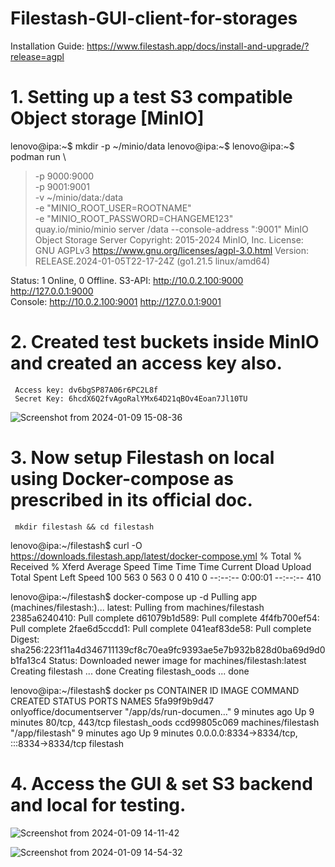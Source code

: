 # Filestash-GUI-client-for-storages

Installation Guide: https://www.filestash.app/docs/install-and-upgrade/?release=agpl

# 1. Setting up a test S3 compatible Object storage [MinIO]
lenovo@ipa:~$ mkdir -p ~/minio/data
lenovo@ipa:~$ 
lenovo@ipa:~$ podman run \
>    -p 9000:9000 \
>    -p 9001:9001 \
>    -v ~/minio/data:/data \
>    -e "MINIO_ROOT_USER=ROOTNAME" \
>    -e "MINIO_ROOT_PASSWORD=CHANGEME123" \
>    quay.io/minio/minio server /data --console-address ":9001"
MinIO Object Storage Server
Copyright: 2015-2024 MinIO, Inc.
License: GNU AGPLv3 <https://www.gnu.org/licenses/agpl-3.0.html>
Version: RELEASE.2024-01-05T22-17-24Z (go1.21.5 linux/amd64)

Status:         1 Online, 0 Offline. 
S3-API: http://10.0.2.100:9000  http://127.0.0.1:9000     
Console: http://10.0.2.100:9001 http://127.0.0.1:9001

# 2. Created test buckets inside MinIO and created an access key also.
     Access key: dv6bgSP87A06r6PC2L8f
     Secret Key: 6hcdX6Q2fvAgoRalYMx64D21qBOv4Eoan7Jl10TU

![Screenshot from 2024-01-09 15-08-36](https://github.com/believerHSP/Filestash-GUI-client-for-storages/assets/101576376/77ef482e-9e17-4907-8490-fa2e16f064e7)

# 3. Now setup Filestash on local using Docker-compose as prescribed in its official doc.
     mkdir filestash && cd filestash

lenovo@ipa:~/filestash$ curl -O https://downloads.filestash.app/latest/docker-compose.yml
  % Total    % Received % Xferd  Average Speed   Time    Time     Time  Current
                                 Dload  Upload   Total   Spent    Left  Speed
100   563    0   563    0     0    410      0 --:--:--  0:00:01 --:--:--   410

lenovo@ipa:~/filestash$ docker-compose up -d
Pulling app (machines/filestash:)...
latest: Pulling from machines/filestash
2385a6240410: Pull complete
d61079b1d589: Pull complete
4f4fb700ef54: Pull complete
2fae6d5ccdd1: Pull complete
041eaf83de58: Pull complete
Digest: sha256:223f11a4d346711139cf8c70ea9fc9393ae5e7b932b828d0ba69d9d0b1fa13c4
Status: Downloaded newer image for machines/filestash:latest
Creating filestash      ... done
Creating filestash_oods ... done

lenovo@ipa:~/filestash$ docker ps 
CONTAINER ID   IMAGE                       COMMAND                  CREATED         STATUS         PORTS                                       NAMES
5fa99f9b9d47   onlyoffice/documentserver   "/app/ds/run-documen…"   9 minutes ago   Up 9 minutes   80/tcp, 443/tcp                             filestash_oods
ccd99805c069   machines/filestash          "/app/filestash"         9 minutes ago   Up 9 minutes   0.0.0.0:8334->8334/tcp, :::8334->8334/tcp   filestash

# 4. Access the GUI & set S3 backend  and local for testing.
![Screenshot from 2024-01-09 14-11-42](https://github.com/believerHSP/Filestash-GUI-client-for-storages/assets/101576376/3c8d5d51-06e4-4578-9f5b-9a32b5a7a90f)

![Screenshot from 2024-01-09 14-54-32](https://github.com/believerHSP/Filestash-GUI-client-for-storages/assets/101576376/ae9b2c83-befc-4cab-b585-a7878b81231a)



